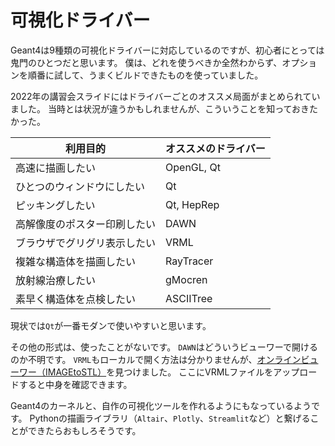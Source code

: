 # 可視化ドライバー

Geant4は9種類の可視化ドライバーに対応しているのですが、初心者にとっては鬼門のひとつだと思います。
僕は、どれを使うべきか全然わからず、オプションを順番に試して、うまくビルドできたものを使っていました。

2022年の講習会スライドにはドライバーごとのオススメ局面がまとめられていました。
当時とは状況が違うかもしれませんが、こういうことを知っておきたかった。

| 利用目的 | オススメのドライバー |
|---|---|
| 高速に描画したい | OpenGL, Qt|
| ひとつのウィンドウにしたい | Qt |
| ピッキングしたい | Qt, HepRep |
| 高解像度のポスター印刷したい | DAWN |
| ブラウザでグリグリ表示したい | VRML |
| 複雑な構造体を描画したい | RayTracer |
| 放射線治療したい | gMocren |
| 素早く構造体を点検したい | ASCIITree |

現状では``Qt``が一番モダンで使いやすいと思います。

その他の形式は、使ったことがないです。
``DAWN``はどういうビューワーで開けるのか不明です。
``VRML``もローカルで開く方法は分かりませんが、[オンラインビューワー（IMAGEtoSTL）](https://imagetostl.com/jp/view-vrml-online)を見つけました。
ここにVRMLファイルをアップロードすると中身を確認できます。

Geant4のカーネルと、自作の可視化ツールを作れるようにもなっているようです。
Pythonの描画ライブラリ（``Altair``、``Plotly``、``Streamlit``など）と繋げることができたらおもしろそうです。
